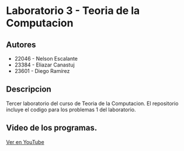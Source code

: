 # Laboratorio 3 - Teoria de la Computacion

## Autores
- 22046 - Nelson Escalante
- 23384 - Eliazar Canastuj
- 23601 - Diego Ramírez

## Descripcion
Tercer laboratorio del curso de Teoria de la Computacion. 
El repositorio incluye el codigo para los problemas 1 del laboratorio.


## Video de los programas.
[Ver en YouTube](https://youtu.be/)